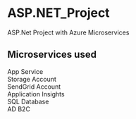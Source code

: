 # ASP.NET_Project
ASP.Net Project with Azure Microservices

## Microservices used
App Service  
Storage Account  
SendGrid Account  
Application Insights  
SQL Database  
AD B2C 
